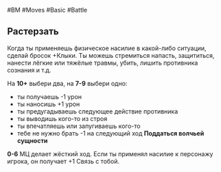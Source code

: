 #BM  #Moves #Basic #Battle 
## Растерзать  
Когда ты применяешь физическое насилие в какой-либо  ситуации, сделай бросок +Клыки.  Ты можешь стремиться напасть, защититься, нанести лёгкие  или тяжёлые травмы, убить, лишить противника сознания и  т.д.  

На **10+** выбери два, на **7-9** выбери одно:  
- ты получаешь -1 урон  
- ты наносишь +1 урон  
- ты предугадываешь следующее действие противника  
- ты выводишь кого-то из строя  
- ты впечатляешь или запугиваешь кого-то  
- тебе не нужно брать -1 на следующий ход **Поддаться  волчьей сущности**  

**0-6** МЦ делает жёсткий ход. Если ты применял насилие к  персонажу игрока, он получает +1 Связь с тобой. 